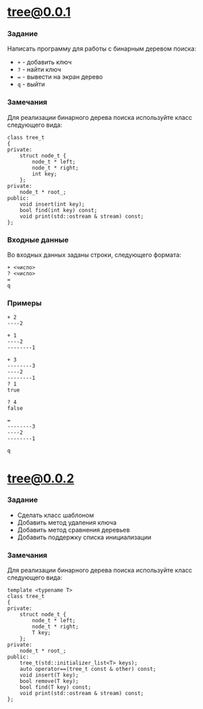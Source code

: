 # tree@0.0.1

### Задание
Написать программу для работы с бинарным деревом поиска:
- `+` - добавить ключ
- `?` - найти ключ
- `=` - вывести на экран дерево
- `q` - выйти

### Замечания
Для реализации бинарного дерева поиска используйте класс следующего вида:
```
class tree_t
{
private:
    struct node_t {
        node_t * left;
        node_t * right;
        int key;
    };
private:
    node_t * root_;
public:
    void insert(int key);
    bool find(int key) const;
    void print(std::ostream & stream) const;
};
```

### Входные данные
Во входных данных заданы строки, следующего формата:
```
+ <число>
? <число>
=
q
```

### Примеры
```
+ 2
----2

+ 1
----2
--------1

+ 3
--------3
----2
--------1
? 1
true

? 4
false

=
--------3
----2
--------1

q
```

# tree@0.0.2

### Задание
- Сделать класс шаблоном
- Добавить метод удаления ключа
- Добавить метод сравнения деревьев
- Добавить поддержку списка инициализации

### Замечания
Для реализации бинарного дерева поиска используйте класс следующего вида:
```
template <typename T>
class tree_t
{
private:
    struct node_t {
        node_t * left;
        node_t * right;
        T key;
    };
private:
    node_t * root_;
public:
    tree_t(std::initializer_list<T> keys);
    auto operator==(tree_t const & other) const;
    void insert(T key);
    bool remove(T key);
    bool find(T key) const;
    void print(std::ostream & stream) const;
};
```
